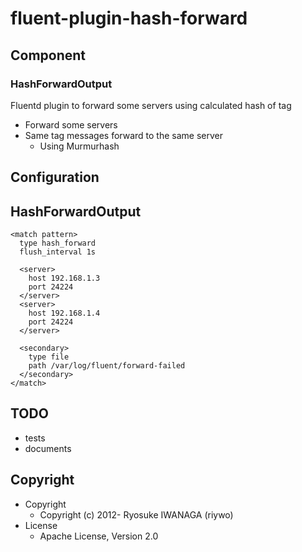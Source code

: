 # fluent-plugin-hash-forward

## Component

### HashForwardOutput

Fluentd plugin to forward some servers using calculated hash of tag

- Forward some servers
- Same tag messages forward to the same server
    - Using Murmurhash

## Configuration

## HashForwardOutput

    <match pattern>
      type hash_forward
      flush_interval 1s
    
      <server>
        host 192.168.1.3
        port 24224
      </server>
      <server>
        host 192.168.1.4
        port 24224
      </server>
    
      <secondary>
        type file
        path /var/log/fluent/forward-failed
      </secondary>
    </match>

## TODO

* tests
* documents

## Copyright

* Copyright
  * Copyright (c) 2012- Ryosuke IWANAGA (riywo)
* License
  * Apache License, Version 2.0
